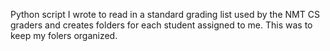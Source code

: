 Python script I wrote to read in a standard grading list used by the NMT CS graders and creates folders for each student assigned to me. This was to 
keep my folers organized.
